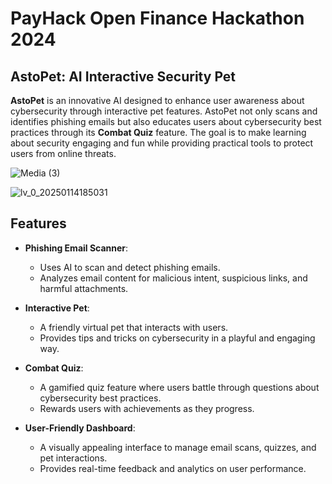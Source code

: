 # PayHack Open Finance Hackathon 2024
## AstoPet: AI Interactive Security Pet
**AstoPet** is an innovative AI designed to enhance user awareness about cybersecurity through interactive pet features. AstoPet not only scans and identifies phishing emails but also educates users about cybersecurity best practices through its **Combat Quiz** feature. The goal is to make learning about security engaging and fun while providing practical tools to protect users from online threats.

![Media (3)](https://github.com/user-attachments/assets/c9a43203-e974-408a-b974-d963737400e2)

![lv_0_20250114185031](https://github.com/user-attachments/assets/55d69b2e-e6ae-489b-8cac-5a14664612bf)

## Features
- **Phishing Email Scanner**:
  - Uses AI to scan and detect phishing emails.
  - Analyzes email content for malicious intent, suspicious links, and harmful attachments.

- **Interactive Pet**:
  - A friendly virtual pet that interacts with users.
  - Provides tips and tricks on cybersecurity in a playful and engaging way.

- **Combat Quiz**:
  - A gamified quiz feature where users battle through questions about cybersecurity best practices.
  - Rewards users with achievements as they progress.

- **User-Friendly Dashboard**:
  - A visually appealing interface to manage email scans, quizzes, and pet interactions.
  - Provides real-time feedback and analytics on user performance.

